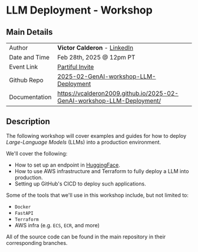 # LLM Deployment - Workshop

## Main Details

|               |                                                                                                                 |
|---------------|-----------------------------------------------------------------------------------------------------------------|
| Author        | **Victor Calderon** - [LinkedIn](https://www.linkedin.com/in/vcalderon/)                                        |
| Date and Time | Feb 28th, 2025 @ 12pm PT                                                                                        |
| Event Link    | [Partiful Invite](https://partiful.com/e/azs3LLkZ0TPzl89mXE7G)                                                  |
| Github Repo   | [2025-02-GenAI-workshop-LLM-Deployment](https://github.com/vcalderon2009/2025-02-GenAI-workshop-LLM-Deployment) |
| Documentation | https://vcalderon2009.github.io/2025-02-GenAI-workshop-LLM-Deployment/                                          |

## Description

The following workshop will cover examples and guides for how to deploy
*Large-Language Models* (LLMs) into a production environment.

We'll cover the following:


- How to set up an endpoint in [HuggingFace](https://huggingface.co/).
- How to use AWS infrastructure and Terraform to fully deploy a LLM into production.
- Setting up GitHub's CICD to deploy such applications.

Some of the tools that we'll use in this workshop include, but not limited to:
- `Docker`
- `FastAPI`
- `Terraform`
- AWS infra (e.g. `ECS`, `ECR`, and more)

All of the source code can be found in the main repository in their
corresponding branches.
